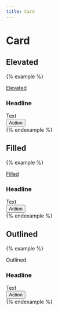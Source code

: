 ```yaml
---
title: Card
---
```


# Card

## Elevated

{% example %}
<a href="#" class="card card--elevated">
  <div class="padding-3">
    Elevated
  </div>
</a>

<div class="card card--elevated">
  <div class="padding-3">
    <h3>
      Headline
    </h3>
    <div class="text-secondary">
      Text
    </div>
    <div class="display-flex flex-justify-content-flex-end">
      <button type="button" class="button button--filled">
        Action
      </button>
    </div>
  </div>
</div>
{% endexample %}

## Filled

{% example %}
<a href="#" class="card card--filled">
  <div class="padding-3">
    Filled
  </div>
</a>

<div class="card card--filled">
  <div class="padding-3">
    <h3>
      Headline
    </h3>
    <div class="text-secondary">
      Text
    </div>
    <div class="display-flex flex-justify-content-flex-end">
      <button type="button" class="button button--outlined button--surface">
        Action
      </button>
    </div>
  </div>
</div>
{% endexample %}

## Outlined

{% example %}
<a class="card card--outlined">
  <div class="padding-3">
    Outlined
  </div>
</a>

<div class="card card--outlined">
  <div class="padding-3">
    <h3>
      Headline
    </h3>
    <div class="text-secondary">
      Text
    </div>
    <div class="display-flex flex-justify-content-flex-end">
      <button type="button" class="button button--filled">
        Action
      </button>
    </div>
  </div>
</div>
{% endexample %}
